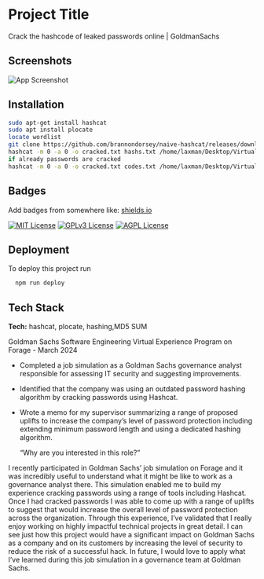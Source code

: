 
# Project Title
Crack the hashcode of leaked passwords online | GoldmanSachs







## Screenshots

![App Screenshot](https://via.placeholder.com/468x300?text=App+Screenshot+Here)


## Installation




```bash
sudo apt-get install hashcat
sudo apt install plocate
locate wordlist
git clone https://github.com/brannondorsey/naive-hashcat/releases/download/data/rockyou.txt
hashcat -m 0 -a 0 -o cracked.txt hashs.txt /home/laxman/Desktop/Virtual Interns/Goldman Sachs/rockyou.txt
if already passwords are cracked 
hashcat -m 0 -a 0 -o cracked.txt codes.txt /home/laxman/Desktop/VirtualInterns/GoldmanSachs/rockyou.txt --potfile-disable


```
    
## Badges

Add badges from somewhere like: [shields.io](https://shields.io/)

[![MIT License](https://img.shields.io/badge/License-MIT-green.svg)](https://choosealicense.com/licenses/mit/) [![GPLv3 License](https://img.shields.io/badge/License-GPL%20v3-yellow.svg)](https://opensource.org/licenses/)
[![AGPL License](https://img.shields.io/badge/license-AGPL-blue.svg)](http://www.gnu.org/licenses/agpl-3.0)


## Deployment

To deploy this project run

```bash
  npm run deploy
```


## Tech Stack

**Tech:** hashcat, plocate, hashing,MD5 SUM

Goldman Sachs Software Engineering Virtual Experience Program on Forage - March
2024

 * Completed a job simulation as a Goldman Sachs governance analyst responsible
   for assessing IT security and suggesting improvements.
 * Identified that the company was using an outdated password hashing algorithm
   by cracking passwords using Hashcat.
 * Wrote a memo for my supervisor summarizing a range of proposed uplifts to
   increase the company’s level of password protection including extending
   minimum password length and using a dedicated hashing algorithm.
   
   “Why are you interested in this role?”

I recently participated in Goldman Sachs’ job simulation on Forage and it was
incredibly useful to understand what it might be like to work as a governance
analyst there. This simulation enabled me to build my experience cracking
passwords using a range of tools including Hashcat.
Once I had cracked passwords I was able to come up with a range of uplifts to
suggest that would increase the overall level of password protection across the
organization.
Through this experience, I’ve validated that I really enjoy working on highly
impactful technical projects in great detail. I can see just how this project
would have a significant impact on Goldman Sachs as a company and on its
customers by increasing the level of security to reduce the risk of a successful
hack.
In future, I would love to apply what I’ve learned during this job simulation in
a governance team at Goldman Sachs.


